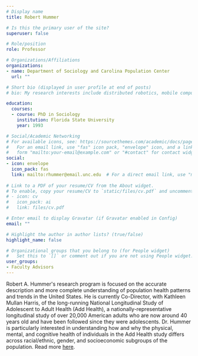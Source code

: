 ```yaml
---
# Display name
title: Robert Hummer

# Is this the primary user of the site?
superuser: false

# Role/position
role: Professor

# Organizations/Affiliations
organizations:
- name: Department of Sociology and Carolina Population Center
  url: ""

# Short bio (displayed in user profile at end of posts)
# bio: My research interests include distributed robotics, mobile computing and programmable matter.

education:
  courses:
  - course: PhD in Sociology
    institution: Florida State University
    year: 1993

# Social/Academic Networking
# For available icons, see: https://sourcethemes.com/academic/docs/page-builder/#icons
#   For an email link, use "fas" icon pack, "envelope" icon, and a link in the
#   form "mailto:your-email@example.com" or "#contact" for contact widget.
social:
- icon: envelope
  icon_pack: fas
  link: mailto:rhummer@email.unc.edu  # For a direct email link, use "mailto:test@example.org".
  
# Link to a PDF of your resume/CV from the About widget.
# To enable, copy your resume/CV to `static/files/cv.pdf` and uncomment the lines below.
# - icon: cv
#   icon_pack: ai
#   link: files/cv.pdf

# Enter email to display Gravatar (if Gravatar enabled in Config)
email: ""

# Highlight the author in author lists? (true/false)
highlight_name: false

# Organizational groups that you belong to (for People widget)
#   Set this to `[]` or comment out if you are not using People widget.
user_groups:
- Faculty Advisors
---
```


Robert A. Hummer's research program is focused on the accurate description and more complete understanding of population health patterns and trends in the United States. He is currently Co-Director, with Kathleen Mullan Harris, of the long-running National Longitudinal Study of Adolescent to Adult Health (Add Health), a nationally-representative longitudinal study of over 20,000 American adults who are now around 40 years old and have been followed since they were adolescents. Dr. Hummer is particularly interested in understanding how and why the physical, mental, and cognitive health of individuals in the Add Health study differs across racial/ethnic, gender, and socioeconomic subgroups of the population. Read more [here](https://www.cpc.unc.edu/people/fellows/robert-hummer/). 


